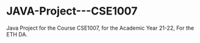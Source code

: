 # JAVA-Project---CSE1007
Java Project for the Course CSE1007, for the Academic Year 21-22, For the ETH DA.
